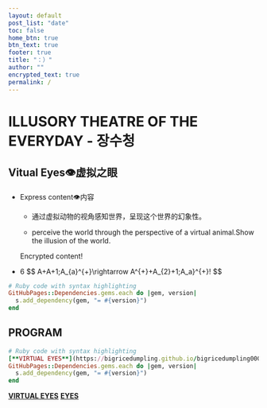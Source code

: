 ```yaml
---
layout: default
post_list: "date"
toc: false
home_btn: true
btn_text: true
footer: true
title: "：）"
author: ""
encrypted_text: true
permalink: /
---
```


#  ILLUSORY THEATRE OF THE EVERYDAY - 장수청 

##  Vitual Eyes👁虚拟之眼

* Express content👁内容
               
  * 通过虚拟动物的视角感知世界，呈现这个世界的幻象性。

  
  * perceive the world through the perspective of a virtual animal.Show the illusion of the world.
  <p class="encrypted" id="G7D+0370pNmixIP1j7teCg1jtm9XCdOWYFH61lcM0LYWlT0hB3rS9raIs=">Encrypted content!</p>
* 6
$$
A+A+1\;A_{a}^{+}\rightarrow A^{+}+A_{2}+1\;A_a}^{+}\!
$$



```ruby
# Ruby code with syntax highlighting
GitHubPages::Dependencies.gems.each do |gem, version|
  s.add_dependency(gem, "= #{version}")
end
```
## PROGRAM
```ruby
# Ruby code with syntax highlighting
[**VIRTUAL EYES**](https://bigricedumpling.github.io/bigricedumpling0000.github.io/pp55)
GitHubPages::Dependencies.gems.each do |gem, version|
  s.add_dependency(gem, "= #{version}")
end
```
[**VIRTUAL EYES**](https://bigricedumpling.github.io/bigricedumpling0000.github.io/pp55)
[**EYES**](https://bigricedumpling.github.io/bigricedumpling0000.github.io/eyes)

